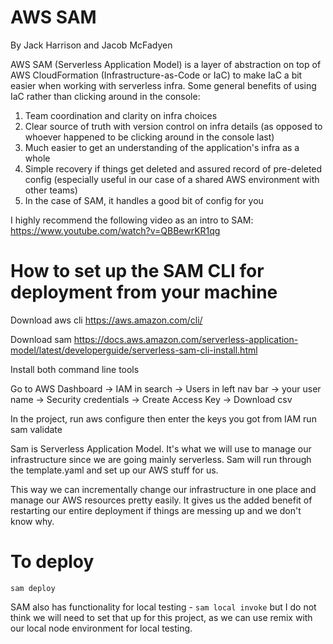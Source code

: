# AWS SAM
By Jack Harrison and Jacob McFadyen

AWS SAM (Serverless Application Model) is a layer of abstraction on top of AWS CloudFormation
(Infrastructure-as-Code or IaC) to make IaC a bit easier when working with serverless infra.
Some general benefits of using IaC rather than clicking around in the console:
1) Team coordination and clarity on infra choices
2) Clear source of truth with version control on infra details (as opposed to whoever happened
   to be clicking around in the console last)
3) Much easier to get an understanding of the application's infra as a whole
4) Simple recovery if things get deleted and assured record of pre-deleted config (especially
   useful in our case of a shared AWS environment with other teams) 
5) In the case of SAM, it handles a good bit of config for you

I highly recommend the following video as an intro to SAM:
https://www.youtube.com/watch?v=QBBewrKR1qg

# How to set up the SAM CLI for deployment from your machine
Download aws cli https://aws.amazon.com/cli/
	
Download sam https://docs.aws.amazon.com/serverless-application-model/latest/developerguide/serverless-sam-cli-install.html

Install both command line tools

Go to AWS Dashboard -> IAM in search -> Users in left nav bar -> your user name -> Security credentials -> Create Access Key -> Download csv

In the project, run aws configure then enter the keys you got from IAM
run sam validate

Sam is Serverless Application Model. It's what we will use to manage our infrastructure since we are going mainly serverless. Sam will run through the template.yaml and set up our AWS stuff for us. 

This way we can incrementally change our infrastructure in one place and manage our AWS resources pretty easily. It gives us the added benefit of restarting our entire deployment if things are messing up and we don't know why.

# To deploy
`sam deploy`

SAM also has functionality for local testing - `sam local invoke` but I do not think we will need to set that up
for this project, as we can use remix with our local node environment for local testing.